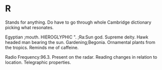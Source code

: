 # R
Stands for anything.
Do have to go through whole Cambridge dictionary picking what resonates.

Egyptian ;mouth. HIEROGLYPHIC
".       ;Ra:Sun god. Supreme deity. Hawk headed man bearing the sun.
Gardening;Begonia. Ornamental plants from the tropics. Reminds me of caffeine.

Radio
Frequency:96.3. Present on the radar. Reading changes in relation to location. Telegraphic properties.
